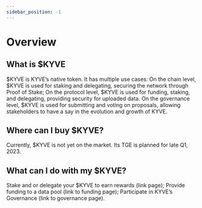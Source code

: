 ```yaml
---
sidebar_position: -1
---
```


# Overview
## What is $KYVE
$KYVE is KYVE’s native token. It has multiple use cases:
On the chain level, $KYVE is used for staking and delegating, securing the network through Proof of Stake;
On the protocol level, $KYVE is used for funding, staking, and delegating, providing security for uploaded data.
On the governance level, $KYVE is used for submitting and voting on proposals, allowing stakeholders to have a say in the evolution and growth of KYVE.

## Where can I buy $KYVE?
Currently, $KYVE is not yet on the market. Its TGE is planned for late Q1, 2023.

## What can I do with my $KYVE?
Stake and or delegate your $KYVE to earn rewards (link page);
Provide funding to a data pool (link to funding page);
Participate in KYVE’s Governance (link to governance page).
